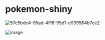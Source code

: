 # pokemon-shiny
![57c5bdc4-05ad-4f16-95d1-e039564b7ee2](https://user-images.githubusercontent.com/100318892/198942084-e16218f3-6a4c-45e7-9d62-937f4a2c25c4.png)

![image](https://user-images.githubusercontent.com/100318892/198942275-b8cb80c5-91fc-4b35-929e-6f1247d3f5f1.png)

